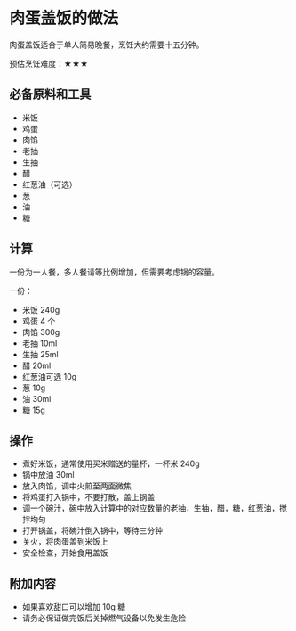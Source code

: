 # 肉蛋盖饭的做法

肉蛋盖饭适合于单人简易晚餐，烹饪大约需要十五分钟。

预估烹饪难度：★★★

## 必备原料和工具

- 米饭
- 鸡蛋
- 肉馅
- 老抽
- 生抽
- 醋
- 红葱油（可选）
- 葱
- 油
- 糖

## 计算

一份为一人餐，多人餐请等比例增加，但需要考虑锅的容量。

一份：

- 米饭 240g
- 鸡蛋 4 个
- 肉馅 300g
- 老抽 10ml
- 生抽 25ml
- 醋 20ml
- 红葱油可选 10g
- 葱 10g
- 油 30ml
- 糖 15g

## 操作

- 煮好米饭，通常使用买米赠送的量杯，一杯米 240g
- 锅中放油 30ml
- 放入肉馅，调中火煎至两面微焦
- 将鸡蛋打入锅中，不要打散，盖上锅盖
- 调一个碗汁，碗中放入计算中的对应数量的老抽，生抽，醋，糖，红葱油，搅拌均匀
- 打开锅盖，将碗汁倒入锅中，等待三分钟
- 关火，将肉蛋盖到米饭上
- 安全检查，开始食用盖饭

## 附加内容

- 如果喜欢甜口可以增加 10g 糖
- 请务必保证做完饭后关掉燃气设备以免发生危险
